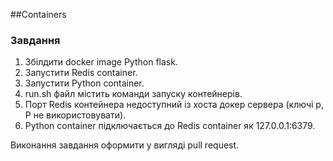 ##Containers

### Завдання

1. Збілдити docker image Python flask.
2. Запустити Redis container.
3. Запустити Python container.
4. run.sh файл містить команди запуску контейнерів.
5. Порт Redis контейнера недоступний із хоста докер сервера (ключі p, P не використовувати).
6. Python container підключається до Redis container як 127.0.0.1:6379.

Виконання завдання оформити у вигляді pull request.